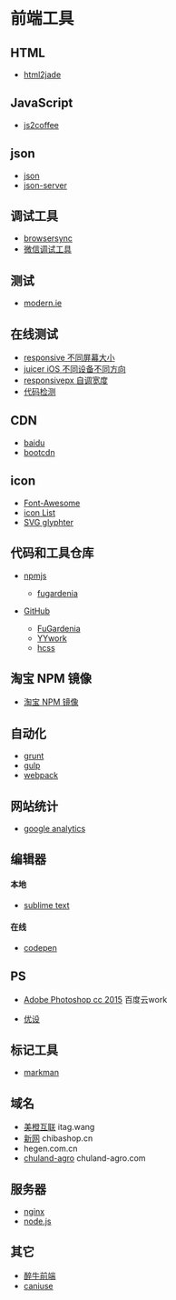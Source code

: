# 前端工具

## HTML

* [html2jade](http://www.html2jade.org/)

## JavaScript

* [js2coffee](http://js2.coffee/)

## json

* [json](http://json.cn/)
* [json-server](https://github.com/typicode/json-server)

## 调试工具

* [browsersync](http://www.browsersync.io/)
* [微信调试工具](http://blog.qqbrowser.cc/)

## 测试

* [modern.ie](https://dev.modern.ie/tools/vms/)

## 在线测试

* [responsive 不同屏幕大小](http://mattkersley.com/responsive/)
* [juicer iOS 不同设备不同方向](http://juicecreative.co.uk/juicer/)
* [responsivepx 自调宽度](http://responsivepx.com/)
* [代码检测](https://validator.w3.org/mobile-alpha/)

## CDN

* [baidu](http://cdn.code.baidu.com/)
* [bootcdn](http://www.bootcdn.cn/)

## icon

* [Font-Awesome](http://fortawesome.github.io/Font-Awesome/)
* [icon List](http://weloveiconfonts.com/)
* [SVG glyphter](https://glyphter.com/)

## 代码和工具仓库

* [npmjs](https://www.npmjs.com/)

  - [fugardenia](https://www.npmjs.com/~fugardenia)

* [GitHub](https://github.com/)

  - [FuGardenia](https://github.com/FuGardenia)
  - [YYwork](https://github.com/YYwork)
  - [hcss](https://github.com/hcss)

## 淘宝 NPM 镜像

* [淘宝 NPM 镜像](http://npm.taobao.org/)

## 自动化

* [grunt](http://www.gruntjs.net/)
* [gulp](http://gulpjs.com/)
* [webpack](http://webpack.github.io/)

## 网站统计

* [google analytics](https://www.google.com/analytics/)

## 编辑器

#### 本地

* [sublime text](http://www.sublimetext.com/)

#### 在线

* [codepen](https://codepen.io/)

## PS

* [Adobe Photoshop cc 2015]() 百度云work

* [优设](http://hao.uisdc.com/)

## 标记工具

* [markman](http://getmarkman.com/#/download-modal)

## 域名

* [美橙互联](http://www.cndns.com/) itag.wang
* [新网](http://www.xinnet.com/) chibashop.cn
* [](http://www.cndns.com/) hegen.com.cn
* [chuland-agro](i.chuland-agro.com) chuland-agro.com

## 服务器

* [nginx](http://nginx.org/)
* [node.js](https://nodejs.org/)

## 其它

* [醉牛前端](http://f2er.club/)
* [caniuse](http://caniuse.com/)
